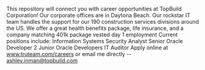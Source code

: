 This repository will connect you with career opportunities at TopBuild Corporation! Our corporate offices are in Daytona Beach. 
Our rockstar IT team handles the support for our 190 construction services divisions around the US. 
We offer a great health benefits package, life insurance, and a company matching 401k package vested day 1 employment
Current positions include:
Information Systems Security Analyst
Senior Oracle Developer
2 Junior Oracle Developers
IT Auditor
Apply online at www.truteam.com/careers or email me directly -- ashley.inman@topbuild.com
